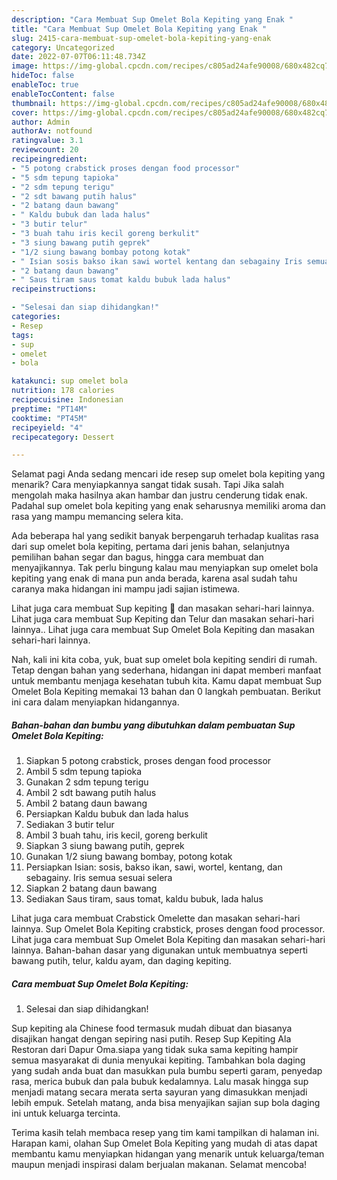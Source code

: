 ```yaml
---
description: "Cara Membuat Sup Omelet Bola Kepiting yang Enak "
title: "Cara Membuat Sup Omelet Bola Kepiting yang Enak "
slug: 2415-cara-membuat-sup-omelet-bola-kepiting-yang-enak
category: Uncategorized
date: 2022-07-07T06:11:48.734Z
image: https://img-global.cpcdn.com/recipes/c805ad24afe90008/680x482cq70/sup-omelet-bola-kepiting-foto-resep-utama.jpg
hideToc: false
enableToc: true
enableTocContent: false
thumbnail: https://img-global.cpcdn.com/recipes/c805ad24afe90008/680x482cq70/sup-omelet-bola-kepiting-foto-resep-utama.jpg
cover: https://img-global.cpcdn.com/recipes/c805ad24afe90008/680x482cq70/sup-omelet-bola-kepiting-foto-resep-utama.jpg
author: Admin
authorAv: notfound
ratingvalue: 3.1
reviewcount: 20
recipeingredient:
- "5 potong crabstick proses dengan food processor"
- "5 sdm tepung tapioka"
- "2 sdm tepung terigu"
- "2 sdt bawang putih halus"
- "2 batang daun bawang"
- " Kaldu bubuk dan lada halus"
- "3 butir telur"
- "3 buah tahu iris kecil goreng berkulit"
- "3 siung bawang putih geprek"
- "1/2 siung bawang bombay potong kotak"
- " Isian sosis bakso ikan sawi wortel kentang dan sebagainy Iris semua sesuai selera"
- "2 batang daun bawang"
- " Saus tiram saus tomat kaldu bubuk lada halus"
recipeinstructions:

- "Selesai dan siap dihidangkan!"
categories:
- Resep
tags:
- sup
- omelet
- bola

katakunci: sup omelet bola 
nutrition: 178 calories
recipecuisine: Indonesian
preptime: "PT14M"
cooktime: "PT45M"
recipeyield: "4"
recipecategory: Dessert

---
```



Selamat pagi Anda sedang mencari ide resep sup omelet bola kepiting yang menarik? Cara menyiapkannya sangat tidak susah. Tapi Jika salah mengolah maka hasilnya akan hambar dan justru cenderung tidak enak. Padahal sup omelet bola kepiting yang enak seharusnya memiliki aroma dan rasa yang mampu memancing selera kita.


Ada beberapa hal yang sedikit banyak berpengaruh terhadap kualitas rasa dari sup omelet bola kepiting, pertama dari jenis bahan, selanjutnya pemilihan bahan segar dan bagus, hingga cara membuat dan menyajikannya. Tak perlu bingung kalau mau menyiapkan sup omelet bola kepiting yang enak di mana pun anda berada, karena asal sudah tahu caranya maka hidangan ini mampu jadi sajian istimewa.

Lihat juga cara membuat Sup kepiting 🦀 dan masakan sehari-hari lainnya. Lihat juga cara membuat Sup Kepiting dan Telur dan masakan sehari-hari lainnya.. Lihat juga cara membuat Sup Omelet Bola Kepiting dan masakan sehari-hari lainnya.


Nah, kali ini kita coba, yuk, buat sup omelet bola kepiting sendiri di rumah. Tetap dengan bahan yang sederhana, hidangan ini dapat memberi manfaat untuk membantu menjaga kesehatan tubuh kita. Kamu dapat membuat Sup Omelet Bola Kepiting memakai 13 bahan dan 0 langkah pembuatan. Berikut ini cara dalam menyiapkan hidangannya.

<!--inarticleads1-->

##### Bahan-bahan dan bumbu yang dibutuhkan dalam pembuatan Sup Omelet Bola Kepiting:

1. Siapkan 5 potong crabstick, proses dengan food processor
1. Ambil 5 sdm tepung tapioka
1. Gunakan 2 sdm tepung terigu
1. Ambil 2 sdt bawang putih halus
1. Ambil 2 batang daun bawang
1. Persiapkan  Kaldu bubuk dan lada halus
1. Sediakan 3 butir telur
1. Ambil 3 buah tahu, iris kecil, goreng berkulit
1. Siapkan 3 siung bawang putih, geprek
1. Gunakan 1/2 siung bawang bombay, potong kotak
1. Persiapkan  Isian: sosis, bakso ikan, sawi, wortel, kentang, dan sebagainy. Iris semua sesuai selera
1. Siapkan 2 batang daun bawang
1. Sediakan  Saus tiram, saus tomat, kaldu bubuk, lada halus


Lihat juga cara membuat Crabstick Omelette dan masakan sehari-hari lainnya. Sup Omelet Bola Kepiting crabstick, proses dengan food processor. Lihat juga cara membuat Sup Omelet Bola Kepiting dan masakan sehari-hari lainnya. Bahan-bahan dasar yang digunakan untuk membuatnya seperti bawang putih, telur, kaldu ayam, dan daging kepiting. 

<!--inarticleads2-->

##### Cara membuat Sup Omelet Bola Kepiting:


1. Selesai dan siap dihidangkan!

Sup kepiting ala Chinese food termasuk mudah dibuat dan biasanya disajikan hangat dengan sepiring nasi putih. Resep Sup Kepiting Ala Restoran dari Dapur Oma.siapa yang tidak suka sama kepiting hampir semua masyarakat di dunia menyukai kepiting. Tambahkan bola daging yang sudah anda buat dan masukkan pula bumbu seperti garam, penyedap rasa, merica bubuk dan pala bubuk kedalamnya. Lalu masak hingga sup menjadi matang secara merata serta sayuran yang dimasukkan menjadi lebih empuk. Setelah matang, anda bisa menyajikan sajian sup bola daging ini untuk keluarga tercinta. 

Terima kasih telah membaca resep yang tim kami tampilkan di halaman ini. Harapan kami, olahan Sup Omelet Bola Kepiting yang mudah di atas dapat membantu kamu menyiapkan hidangan yang menarik untuk keluarga/teman maupun menjadi inspirasi dalam berjualan makanan. Selamat mencoba!
